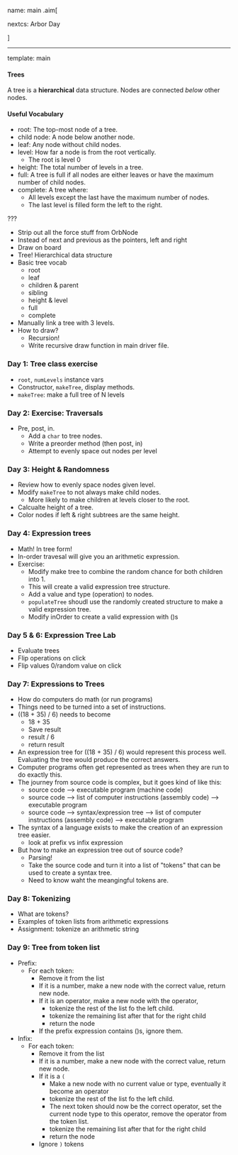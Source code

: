 name: main
.aim[<div>
  nextcs: Arbor Day
  </div>]

---
template: main

#### Trees
A tree is a __hierarchical__ data structure. Nodes are connected _below_ other nodes.

#### Useful Vocabulary
- root: The top-most node of a tree.
- child node: A node below another node.
- leaf: Any node without child nodes.
- level: How far a node is from the root vertically.
  - The root is level 0
- height: The total number of levels in a tree.
- full: A tree is full if all nodes are either leaves or have the maximum number of child nodes.
- complete: A tree where:
  - All levels except the last have the maximum number of nodes.
  - The last level is filled form the left to the right.

???
- Strip out all the force stuff from OrbNode
- Instead of next and previous as the pointers, left and right
- Draw on board
- Tree! Hierarchical data structure
- Basic tree vocab
  - root
  - leaf
  - children & parent
  - sibling
  - height & level
  - full
  - complete
- Manually link a tree with 3 levels.
- How to draw?
  - Recursion!
  - Write recursive draw function in main driver file.

### Day 1: Tree class exercise
- `root`, `numLevels` instance vars
- Constructor, `makeTree`, display methods.
- `makeTree`: make a full tree of N levels

### Day 2: Exercise: Traversals
- Pre, post, in.
  - Add a `char` to tree nodes.
  - Write a preorder method (then post, in)
  - Attempt to evenly space out nodes per level

### Day 3: Height & Randomness
- Review how to evenly space nodes given level.
- Modify `makeTree` to not always make child nodes.
  - More likely to make children at levels closer to the root.
- Calcualte height of a tree.
- Color nodes if left & right subtrees are the same height.

### Day 4: Expression trees
- Math! In tree form!
- In-order travesal will give you an arithmetic expression.
- Exercise:
  - Modify make tree to combine the random chance for both children into 1.
  - This will create a valid expression tree structure.
  - Add a value and type (operation) to nodes.
  - `populateTree` shoudl use the randomly created structure to make a valid expression tree.
  - Modify inOrder to create a valid expression with ()s

### Day 5 & 6: Expression Tree Lab
- Evaluate trees
- Flip operations on click
- Flip values 0/random value on click


### Day 7: Expressions to Trees
- How do computers do math (or run programs)
- Things need to be turned into a set of instructions.
- ((18 + 35) / 6) needs to become
  - 18 + 35
  - Save result
  - result / 6
  - return result
- An expression tree for ((18 + 35) / 6) would represent this process well. Evaluating the tree would produce the correct answers.
- Computer programs often get represented as trees when they are run to do exactly this.
- The journey from source code is complex, but it goes kind of like this:
  - source code --> executable program (machine code)
  - source code --> list of computer instructions (assembly code) --> executable program
  - source code --> syntax/expression tree --> list of computer instructions (assembly code) --> executable program
- The syntax of a language exists to make the creation of an expression tree easier.
  - look at prefix vs infix expression
- But how to make an expression tree out of source code?
  - Parsing!
  - Take the source code and turn it into a list of "tokens" that can be used to create a syntax tree.
  - Need to know waht the meangingful tokens are.

### Day 8: Tokenizing
- What are tokens?
- Examples of token lists from arithmetic expressions
- Assignment: tokenize an arithmetic string

### Day 9: Tree from token list
- Prefix:
  - For each token:
    - Remove it from the list
    - If it is a number, make a new node with the correct value, return new node.
    - If it is an operator, make a new node with the operator,
      - tokenize the rest of the list fo the left child.
      - tokenize the remaining list after that for the right child
      - return the node
    - If the prefix expression contains ()s, ignore them.
- Infix:
  - For each token:
    - Remove it from the list
    - If it is a number, make a new node with the correct value, return new node.
    - If it is a `(`
      - Make a new node with no current value or type, eventually it become an operator
      - tokenize the rest of the list fo the left child.
      - The next token should now be the correct operator, set the current node type to this operator, remove the operator from the token list.
      - tokenize the remaining list after that for the right child
      - return the node
    - Ignore `)` tokens

